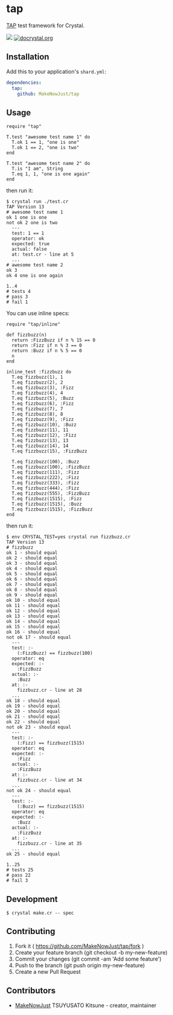 # tap

[TAP](https://testanything.org/) test framework for Crystal.

[![](https://img.shields.io/travis/MakeNowJust/tap.svg?style=flat-square)](https://travis-ci.org/MakeNowJust/tap)
[![docrystal.org](https://img.shields.io/badge/docrystal-ref-866BA6.svg?style=flat-square)](http://docrystal.org/github.com/MakeNowJust/tap)

## Installation

Add this to your application's `shard.yml`:

```yaml
dependencies:
  tap:
    github: MakeNowJust/tap
```


## Usage

```crystal
require "tap"

T.test "awesome test name 1" do
  T.ok 1 == 1, "one is one"
  T.ok 1 == 2, "one is two"
end

T.test "awesome test name 2" do
  T.is "I am", String
  T.eq 1, 1, "one is one again"
end
```

then run it:

```console
$ crystal run ./test.cr
TAP Version 13
# awesome test name 1
ok 1 one is one
not ok 2 one is two
  ---
  test: 1 == 1
  operator: ok
  expected: true
  actual: false
  at: test.cr - line at 5
  ...
# awesome test name 2
ok 3
ok 4 one is one again

1..4
# tests 4
# pass 3
# fail 1
```

You can use inline specs:

```crystal
require "tap/inline"

def fizzbuzz(n)
  return :FizzBuzz if n % 15 == 0
  return :Fizz if n % 3 == 0
  return :Buzz if n % 5 == 0
  n
end

inline_test :fizzbuzz do
  T.eq fizzbuzz(1), 1
  T.eq fizzbuzz(2), 2
  T.eq fizzbuzz(3), :Fizz
  T.eq fizzbuzz(4), 4
  T.eq fizzbuzz(5), :Buzz
  T.eq fizzbuzz(6), :Fizz
  T.eq fizzbuzz(7), 7
  T.eq fizzbuzz(8), 8
  T.eq fizzbuzz(9), :Fizz
  T.eq fizzbuzz(10), :Buzz
  T.eq fizzbuzz(11), 11
  T.eq fizzbuzz(12), :Fizz
  T.eq fizzbuzz(13), 13
  T.eq fizzbuzz(14), 14
  T.eq fizzbuzz(15), :FizzBuzz

  T.eq fizzbuzz(100), :Buzz
  T.eq fizzbuzz(100), :FizzBuzz
  T.eq fizzbuzz(111), :Fizz
  T.eq fizzbuzz(222), :Fizz
  T.eq fizzbuzz(333), :Fizz
  T.eq fizzbuzz(444), :Fizz
  T.eq fizzbuzz(555), :FizzBuzz
  T.eq fizzbuzz(1515), :Fizz
  T.eq fizzbuzz(1515), :Buzz
  T.eq fizzbuzz(1515), :FizzBuzz
end
```

then run it:

```console
$ env CRYSTAL_TEST=yes crystal run fizzbuzz.cr
TAP Version 13
# fizzbuzz
ok 1 - should equal
ok 2 - should equal
ok 3 - should equal
ok 4 - should equal
ok 5 - should equal
ok 6 - should equal
ok 7 - should equal
ok 8 - should equal
ok 9 - should equal
ok 10 - should equal
ok 11 - should equal
ok 12 - should equal
ok 13 - should equal
ok 14 - should equal
ok 15 - should equal
ok 16 - should equal
not ok 17 - should equal
  ---
  test: :-
    (:FizzBuzz) == fizzbuzz(100)
  operator: eq
  expected: :-
    :FizzBuzz
  actual: :-
    :Buzz
  at: :-
    fizzbuzz.cr - line at 28
  ...
ok 18 - should equal
ok 19 - should equal
ok 20 - should equal
ok 21 - should equal
ok 22 - should equal
not ok 23 - should equal
  ---
  test: :-
    (:Fizz) == fizzbuzz(1515)
  operator: eq
  expected: :-
    :Fizz
  actual: :-
    :FizzBuzz
  at: :-
    fizzbuzz.cr - line at 34
  ...
not ok 24 - should equal
  ---
  test: :-
    (:Buzz) == fizzbuzz(1515)
  operator: eq
  expected: :-
    :Buzz
  actual: :-
    :FizzBuzz
  at: :-
    fizzbuzz.cr - line at 35
  ...
ok 25 - should equal

1..25
# tests 25
# pass 22
# fail 3
```

## Development

```console
$ crystal make.cr -- spec
```


## Contributing

1. Fork it ( https://github.com/MakeNowJust/tap/fork )
2. Create your feature branch (git checkout -b my-new-feature)
3. Commit your changes (git commit -am 'Add some feature')
4. Push to the branch (git push origin my-new-feature)
5. Create a new Pull Request


## Contributors

- [MakeNowJust](https://github.com/MakeNowJust) TSUYUSATO Kitsune - creator, maintainer
